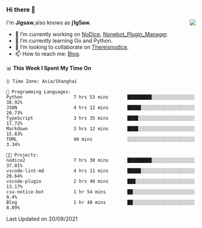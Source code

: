 ### Hi there 👋

<a href="#">
  <img align="right" src="https://github-readme-stats.vercel.app/api?username=j1g5awi&count_private=true&show_icons=true&title_color=80070B&text_color=B3B3B3&bg_color=212121&icon_color=80070B" />
</a>

I'm **Jigsaw**,also knows as **j1g5aw**.

- 🔭 I’m currently working on [NoDice](https://github.com/thereisnodice/nodice2), [Nonebot_Plugin_Manager](https://github.com/Jigsaw111/nonebot_plugin_manager).
- 🌱 I’m currently learning Go and Python.
- 👯 I’m looking to collaborate on [Thereisnodice](https://github.com/thereisnodice).
- 📫 How to reach me: [Blog](https://blog.maddestroyer.xyz/).

<!--START_SECTION:waka-->
📊 **This Week I Spent My Time On** 

```text
⌚︎ Time Zone: Asia/Shanghai

💬 Programming Languages: 
Python                   7 hrs 53 mins       █████████░░░░░░░░░░░░░░░░   38.92% 
JSON                     4 hrs 12 mins       █████░░░░░░░░░░░░░░░░░░░░   20.73% 
TypeScript               3 hrs 35 mins       ████░░░░░░░░░░░░░░░░░░░░░   17.72% 
Markdown                 3 hrs 12 mins       ████░░░░░░░░░░░░░░░░░░░░░   15.83% 
TOML                     40 mins             ░░░░░░░░░░░░░░░░░░░░░░░░░   3.34%

🐱‍💻 Projects: 
nodice2                  7 hrs 30 mins       █████████░░░░░░░░░░░░░░░░   37.01% 
vscode-lint-md           4 hrs 11 mins       █████░░░░░░░░░░░░░░░░░░░░   20.64% 
vscode-plugin            2 hrs 40 mins       ███░░░░░░░░░░░░░░░░░░░░░░   13.17% 
csu-notice-bot           1 hr 54 mins        ██░░░░░░░░░░░░░░░░░░░░░░░   9.4% 
Blog                     1 hr 48 mins        ██░░░░░░░░░░░░░░░░░░░░░░░   8.89%

```


 Last Updated on 20/09/2021
<!--END_SECTION:waka-->
